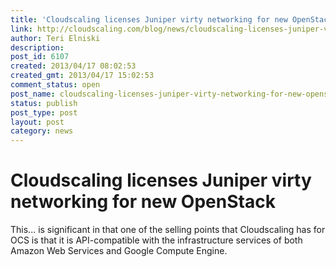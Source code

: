 ```yaml
---
title: 'Cloudscaling licenses Juniper virty networking for new OpenStack'
link: http://cloudscaling.com/blog/news/cloudscaling-licenses-juniper-virty-networking-for-new-openstack/
author: Teri Elniski
description: 
post_id: 6107
created: 2013/04/17 08:02:53
created_gmt: 2013/04/17 15:02:53
comment_status: open
post_name: cloudscaling-licenses-juniper-virty-networking-for-new-openstack
status: publish
post_type: post
layout: post
category: news
---
```


# Cloudscaling licenses Juniper virty networking for new OpenStack

This... is significant in that one of the selling points that Cloudscaling has for OCS is that it is API-compatible with the infrastructure services of both Amazon Web Services and Google Compute Engine.